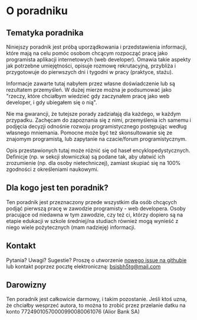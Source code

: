 # O poradniku

## Tematyka poradnika

Niniejszy poradnik jest próbą uporządkowania i przedstawienia informacji, które mają na celu pomóc osobom chcącym rozpocząć pracę jako programista aplikacji internetowych (web developer). Omawia takie aspekty jak potrzebne umiejętności, opisuje rozmowę rekrutacyjną, przybliża i przygotowuje do pierwszych dni i tygodni w pracy (praktyce, stażu).

Informacje zawarte tutaj nabyłem przez własne doświadczenie lub są rezultatem przemyśleń. W dużej mierze można je podsumować jako "rzeczy, które chciałbym wiedzieć gdy zaczynałem pracę jako web developer, i gdy ubiegałem się o nią".

Nie ma gwarancji, że tutejsze porady zadziałają dla każdego, w każdym przypadku. Zachęcam do zapoznania się z nimi, przemyślenia ich samemu i podjęcia decyzji odnośnie rozwoju programistycznego postępując według własnego mniemania. Pomocne może być też skonsultowanie się ze znajomym programistą, lub zapytanie na czacie/forum programistycznym.

Opis  przestawionych tutaj może różnić się od haseł encyklopedystycznych. Definicje (np. w sekcji słowniczka) są podane tak, aby ułatwić ich zrozumienie (np. dla osoby nietechniczej), zamiast skupiać się na 100% zgodności z określeniami naukowymi.

## Dla kogo jest ten poradnik?

Ten poradnik jest przeznaczony przede wszystkim dla osób chcących podjąć pierwszą pracę w zawodzie programisty - web developera. Osoby pracujące od niedawna w tym zawodzie, czy też ci, którzy dopiero są na etapie edukacji w szkole średniej/na studiach również mogą wynieść z niego wiele pożytecznych (mam nadzieję) informacji.

## Kontakt

Pytania? Uwagi? Sugestie? Proszę o utworzenie [nowego issue na githubie](https://github.com/f4wst53dd/abc/issues/new) lub kontakt poprzez pocztę elektroniczną: bsisbh5tg@mail.com

## Darowizny

Ten poradnik jest całkowicie darmowy, i takim pozostanie. Jeśli ktoś uzna, że chciałby wesprzeć autora, to można to zrobić przez przelanie datku na konto 77249010570000990080061076 (Alior Bank SA)
